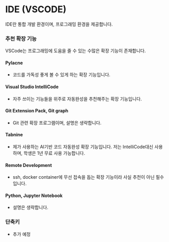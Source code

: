 # IDE (VSCODE)

IDE란 통합 개발 환경이며, 프로그래밍 환경을 제공합니다.


### 추천 확장 기능

VSCode는 프로그래밍에 도움을 줄 수 있는 수많은 확장 기능이 존재합니다.

#### Pylacne

- 코드를 가독성 좋게 볼 수 있게 하는 확장 기능입니다.

#### Visual Studio IntelliCode

- 자주 쓰이는 기능들을 위주로 자동완성을 추천해주는 확장 기능입니다.

#### Git Extension Pack, Git graph

- Git 관련 확장 프로그램이며, 설명은 생략합니다.

#### Tabnine

- 제가 사용하는 AI기반 코드 자동완성 확장 기능입니다. 저는 IntelliCode대신 사용하며, 학생은 1년 무료 사용 가능합니다.

#### Remote Development

- ssh, docker container에 무선 접속을 돕는 확장 기능이라 사실 추천이 아닌 필수입니다.

#### Python, Jupyter Notebook

- 설명은 생략합니다.



### 단축키

- 추가 예정
